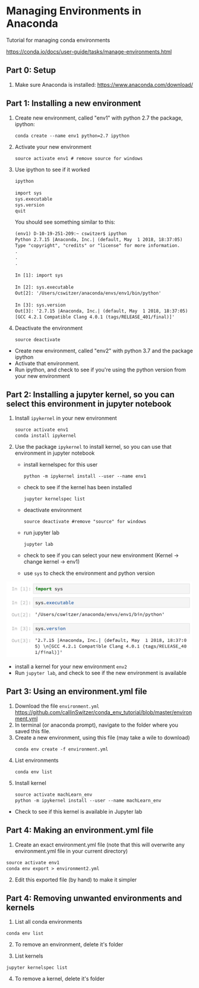 # Managing Environments in Anaconda
Tutorial for managing conda environments


https://conda.io/docs/user-guide/tasks/manage-environments.html

## Part 0: Setup

1. Make sure Anaconda is installed: https://www.anaconda.com/download/

## Part 1: Installing a new environment

1. Create new environment, called "env1" with python 2.7 the package, ipython:

    ```
    conda create --name env1 python=2.7 ipython
    ```
2. Activate your new environment
    ```
    source activate env1 # remove source for windows
    ```
3. Use ipython to see if it worked

    ```
    ipython

    import sys
    sys.executable
    sys.version
    quit
    ```
    You should see something similar to this: 
    ```
    (env1) D-10-19-251-209:~ cswitzer$ ipython
    Python 2.7.15 |Anaconda, Inc.| (default, May  1 2018, 18:37:05) 
    Type "copyright", "credits" or "license" for more information.
    .
    .
    .

    In [1]: import sys

    In [2]: sys.executable
    Out[2]: '/Users/cswitzer/anaconda/envs/env1/bin/python'

    In [3]: sys.version
    Out[3]: '2.7.15 |Anaconda, Inc.| (default, May  1 2018, 18:37:05) 
    [GCC 4.2.1 Compatible Clang 4.0.1 (tags/RELEASE_401/final)]'

    ```
    
4. Deactivate the environment
    ```
    source deactivate
    ```
   

* Create new environment, called "env2" with python 3.7 and the package ipython
* Activate that environment. 
* Run ipython, and check to see if you're using the python version from your new environment


## Part 2: Installing a jupyter kernel, so you can select this environment in jupyter notebook
1. Install ```ipykernel``` in your new environment

    ```
    source activate env1
    conda install ipykernel
    ```


2. Use the package ```ipykernel``` to install kernel, so you can use that environment in jupyter notebook

    * install kernelspec for this user

        ```
        python -m ipykernel install --user --name env1
        ```

    * check to see if the kernel has been installed

        ```
        jupyter kernelspec list
        ```

    * deactivate environment 

        ```
        source deactivate #remove "source" for windows
        ```
    * run jupyter lab

        ```
        jupyter lab
        ```
    * check to see if you can select your new environment (Kernel -> change kernel -> env1)
    * use ```sys``` to check the environment and python version
  
  <img src="https://github.com/callinSwitzer/conda_env_tutorial/blob/master/jupyScreenshot.png" width="500">



* install a kernel for your new environment ```env2```
* Run ```jupyter lab```, and check to see if the new environment is available


## Part 3: Using an environment.yml file

1. Download the file ```environment.yml``` <https://github.com/callinSwitzer/conda_env_tutorial/blob/master/environment.yml>
2. In terminal (or anaconda prompt), navigate to the folder where you saved this file. 
3. Create a new environment, using this file (may take a wile to download)
    ```
    conda env create -f environment.yml
    ```
4. List environments
    ```
    conda env list
    ```
5. Install kernel
    ```
    source activate machLearn_env
    python -m ipykernel install --user --name machLearn_env
    ```
* Check to see if this kernel is available in Jupyter lab

## Part 4: Making an environment.yml file
1. Create an exact environment.yml file (note that this will overwrite any environment.yml file in your current directory)
```
source activate env1
conda env export > environment2.yml
```
2. Edit this exported file (by hand) to make it simpler


## Part 4: Removing unwanted environments and kernels
1. List all conda environments
```
conda env list
```
2. To remove an environment, delete it's folder

3. List kernels
```
jupyter kernelspec list
```
4. To remove a kernel, delete it's folder





